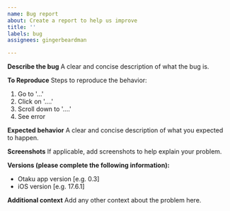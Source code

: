 ```yaml
---
name: Bug report
about: Create a report to help us improve
title: ''
labels: bug
assignees: gingerbeardman

---
```


<!-- If you have a question, please use Discussions (link above) -->

**Describe the bug**
A clear and concise description of what the bug is.

**To Reproduce**
Steps to reproduce the behavior:
1. Go to '...'
2. Click on '....'
3. Scroll down to '....'
4. See error

**Expected behavior**
A clear and concise description of what you expected to happen.

**Screenshots**
If applicable, add screenshots to help explain your problem.

**Versions (please complete the following information):**
 - Otaku app version [e.g. 0.3]
 - iOS version [e.g. 17.6.1]

**Additional context**
Add any other context about the problem here.
